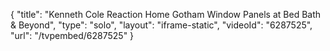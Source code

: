 {
    "title": "Kenneth Cole Reaction Home Gotham Window Panels at Bed Bath & Beyond",
    "type": "solo",
    "layout": "iframe-static",
    "videoId": "6287525",
    "url": "\/tvpembed\/6287525"
}